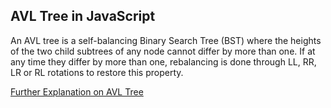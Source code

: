 ## AVL Tree in JavaScript

An AVL tree is a self-balancing Binary Search Tree (BST) where the heights of the two child subtrees of any node cannot differ by more than one. If at any time they differ by more than one, rebalancing is done through LL, RR, LR or RL rotations to restore this property.

[Further Explanation on AVL Tree](https://www.javatpoint.com/avl-tree)